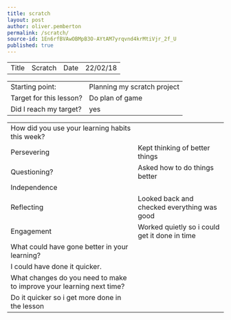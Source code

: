```yaml
---
title: scratch
layout: post
author: oliver.pemberton
permalink: /scratch/
source-id: 1En6rfBVAwOBMpB3O-AYtAM7yrqvnd4krMtiVjr_2f_U
published: true
---
```

<table>
  <tr>
    <td>Title</td>
    <td>Scratch
</td>
    <td>Date</td>
    <td>22/02/18</td>
  </tr>
</table>


<table>
  <tr>
    <td>Starting point:</td>
    <td>Planning my scratch project</td>
  </tr>
  <tr>
    <td>Target for this lesson?</td>
    <td>Do plan of game</td>
  </tr>
  <tr>
    <td>Did I reach my target? </td>
    <td>yes</td>
  </tr>
</table>


<table>
  <tr>
    <td>How did you use your learning habits this week?</td>
    <td></td>
  </tr>
  <tr>
    <td>Persevering</td>
    <td>Kept thinking of better things</td>
  </tr>
  <tr>
    <td>Questioning?</td>
    <td>Asked how to do things better</td>
  </tr>
  <tr>
    <td>Independence</td>
    <td></td>
  </tr>
  <tr>
    <td>Reflecting</td>
    <td>Looked back and checked everything was good</td>
  </tr>
  <tr>
    <td>Engagement</td>
    <td>Worked quietly so i could get it done in time</td>
  </tr>
  <tr>
    <td>What could have gone better in your learning?</td>
    <td></td>
  </tr>
  <tr>
    <td>I could have done it quicker.</td>
    <td></td>
  </tr>
  <tr>
    <td>What changes do you need to make to improve your learning next time?</td>
    <td></td>
  </tr>
  <tr>
    <td>Do it quicker so i get more done in the lesson</td>
    <td></td>
  </tr>
</table>



